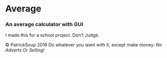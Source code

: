# Average
### An average calculator with GUI

I made this for a school project. Don't Judge.

© PatrickSoup 2016
Do whatever you want with it, except make money: _No Adverts Or Selling!_

